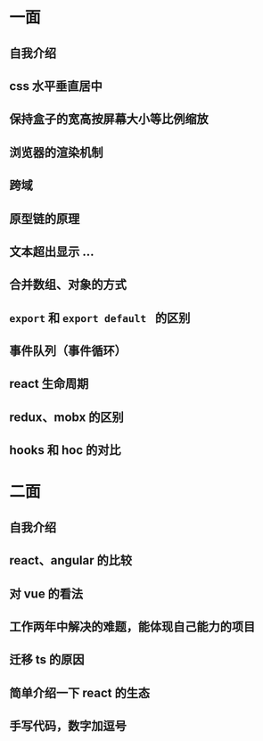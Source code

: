# 一面

## 自我介绍

## css 水平垂直居中

## 保持盒子的宽高按屏幕大小等比例缩放

## 浏览器的渲染机制

## 跨域

## 原型链的原理

## 文本超出显示 ...

## 合并数组、对象的方式

## `export` 和 `export default ` 的区别

## 事件队列（事件循环）

## react 生命周期

## redux、mobx 的区别

## hooks 和 hoc 的对比



# 二面

## 自我介绍

## react、angular 的比较

## 对 vue 的看法

## 工作两年中解决的难题，能体现自己能力的项目

## 迁移 ts 的原因

## 简单介绍一下 react 的生态

## 手写代码，数字加逗号



